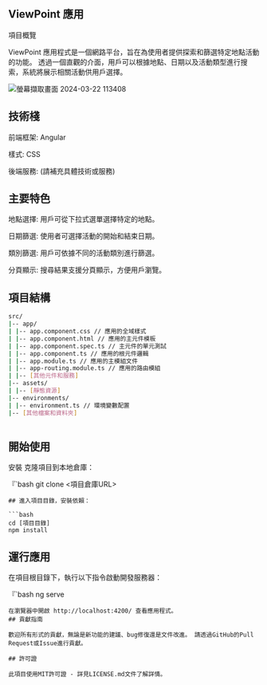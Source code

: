 ## ViewPoint 應用

項目概覽

ViewPoint 應用程式是一個網路平台，旨在為使用者提供探索和篩選特定地點活動的功能。 透過一個直觀的介面，用戶可以根據地點、日期以及活動類型進行搜索，系統將展示相關活動供用戶選擇。

![螢幕擷取畫面 2024-03-22 113408](https://github.com/9270123a/ViewPoints/assets/157206678/d0c5353a-e386-4247-82dd-f0b484ba568f)



## 技術棧

前端框架: Angular

樣式: CSS

後端服務: (請補充具體技術或服務)


## 主要特色


地點選擇: 用戶可從下拉式選單選擇特定的地點。

日期篩選: 使用者可選擇活動的開始和結束日期。

類別篩選: 用戶可依據不同的活動類別進行篩選。

分頁顯示: 搜尋結果支援分頁顯示，方便用戶瀏覽。


## 項目結構


```bash
src/
|-- app/
| |-- app.component.css // 應用的全域樣式
| |-- app.component.html // 應用的主元件模板
| |-- app.component.spec.ts // 主元件的單元測試
| |-- app.component.ts // 應用的根元件邏輯
| |-- app.module.ts // 應用的主模組文件
| |-- app-routing.module.ts // 應用的路由模組
| |-- [其他元件和服務]
|-- assets/
| |-- [靜態資源]
|-- environments/
| |-- environment.ts // 環境變數配置
|-- [其他檔案和資料夾]



```


## 開始使用

安裝
克隆項目到本地倉庫：

『`bash
git clone <項目倉庫URL>


```
## 進入項目目錄，安裝依賴：

```bash
cd [項目目錄]
npm install

```
## 運行應用
在項目根目錄下，執行以下指令啟動開發服務器：


『`bash
ng serve


```
在瀏覽器中開啟 http://localhost:4200/ 查看應用程式。
## 貢獻指南

歡迎所有形式的貢獻，無論是新功能的建議、bug修復還是文件改進。 請透過GitHub的Pull Request或Issue進行貢獻。

## 許可證

此項目使用MIT許可證 - 詳見LICENSE.md文件了解詳情。
